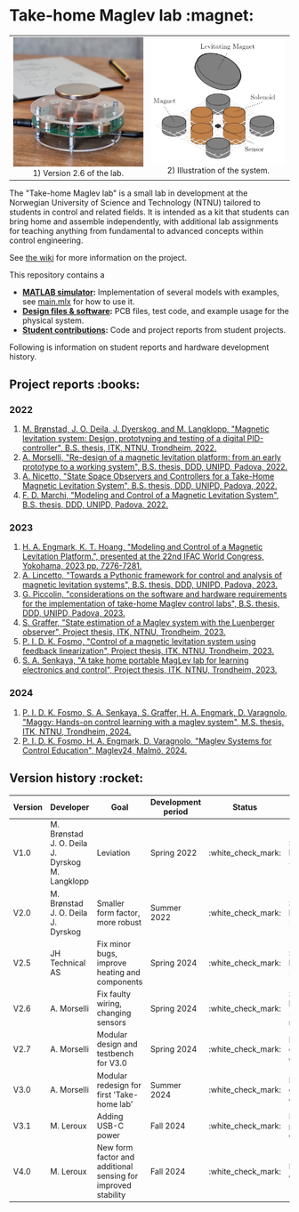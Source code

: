 # Take-home Maglev lab \:magnet\:

<table align="center">
  <tr>
    <td align="center">
      <img src="./media/images_and_illustrations/maggy_30_levitating.jpg" alt="Maggy 30 Levitating" width="400"><br>
      1) Version 2.6 of the lab.
    </td>
    <td align="center">
      <img src="./media/images_and_illustrations/maglev_system_illustration.jpg" alt="Maglev System Illustration" width="400"><br>
      2) Illustration of the system.
    </td>
  </tr>
</table>

The "Take-home Maglev lab" is a small lab in development at the Norwegian University of Science and Technology (NTNU) tailored to students in control and related fields. It is intended as a kit that students can bring home and assemble independently, with additional lab assignments for teaching anything from fundamental to advanced concepts within control engineering.

See [the wiki](https://www.ntnu.no/wiki/x/OYSyEw) for more information on the project.

This repository contains a
- **[MATLAB simulator](./simulation):** Implementation of several models with examples, see [main.mlx](./simulation/main.mlx) for how to use it.
- **[Design files & software](./physical_system):** PCB files, test code, and example usage for the physical system.
- **[Student contributions](./student_contributions):** Code and project reports from student projects.

Following is information on student reports and hardware development history.
## Project reports \:books\:
### 2022
 1. [M. Brønstad, J. O. Deila, J. Dyerskog, and M. Langklopp, "Magnetic levitation system: Design, prototyping and testing of a digital PID-controller", B.S. thesis, ITK, NTNU, Trondheim, 2022.](./student_contributions/literature/2022_NTNU_bachelor_thesis_MJJM.pdf)
 2. [A. Morselli, "Re-design of a magnetic levitation platform: from an early prototype to a working system", B.S. thesis, DDD, UNIPD, Padova, 2022.](./student_contributions/literature/2022_UNIPD_bachelor_thesis_alberto_morselli.pdf)
 3. [A. Nicetto, "State Space Observers and Controllers for a Take-Home Magnetic Levitation System", B.S. thesis, DDD, UNIPD, Padova, 2022.](./student_contributions/literature/2022_UNIPD_bachelor_thesis_andrea_nicetto.pdf)
 4. [F. D. Marchi, "Modeling and Control of a Magnetic Levitation System", B.S. thesis, DDD, UNIPD, Padova, 2022.](./student_contributions/literature/2022_UNIPD_bachelor_thesis_francesco_de_marchi.pdf)
### 2023
1. [H. A. Engmark, K. T. Hoang, "Modeling and Control of a Magnetic Levitation Platform.", presented at the 22nd IFAC World Congress, Yokohama, 2023 pp. 7276-7281. ](./media/literature/maglev_model_description.pdf)
2. [A. Lincetto, "Towards a Pythonic framework for control and analysis of magnetic levitation systems", B.S. thesis, DDD, UNIPD, Padova, 2023.](./student_contributions/literature/2023_UNIPD_bachelor_thesis_alessandro_lincetto.pdf)
3. [G. Piccolin, "considerations on the software and hardware requirements for the implementation of take-home Maglev control labs", B.S. thesis, DDD, UNIPD, Padova, 2023.](./student_contributions/literature/2023_UNIPD_bachelor_thesis_giulio_piccolin.pdf)
4. [S. Graffer, "State estimation of a Maglev system with the Luenberger observer", Project thesis, ITK, NTNU, Trondheim, 2023.](./student_contributions/literature/2023_NTNU_project_thesis_sverre_graffer.pdf)
5. [P. I. D. K. Fosmo, "Control of a magnetic levitation system using feedback linearization", Project thesis, ITK, NTNU, Trondheim, 2023.](./student_contributions/literature/2023_NTNU_project_thesis_pål_fosmo.pdf)
6. [S. A. Senkaya, "A take home portable MagLev lab for learning electronics and control", Project thesis, ITK, NTNU, Trondheim, 2023.](./student_contributions/literature/2023_NTNU_project_thesis_sacit_ali_senkaya.pdf)
### 2024
1. [P. I. D. K. Fosmo, S. A. Senkaya, S. Graffer, H. A. Engmark, D. Varagnolo, "Maggy: Hands-on control learning with a maglev system", M.S. thesis, ITK, NTNU, Trondheim, 2024.](https://bth.diva-portal.org/smash/get/diva2:1918096/FULLTEXT01.pdf)
2. [P. I. D. K. Fosmo, H. A. Engmark, D. Varagnolo, "Maglev Systems for Control Education", Maglev24, Malmö, 2024.](https://ntnuopen.ntnu.no/ntnu-xmlui/handle/11250/3153592)
## Version history \:rocket\:
| **Version** | **Developer**                                                  | **Goal**                                                      | **Development period** |      **Status**      | **Result**                  |
| ----------- | -------------------------------------------------------------- | ------------------------------------------------------------- | ---------------------- | :------------------: | --------------------------- |
| V1.0        | M. Brønstad <br> J. O. Deila <br> J. Dyrskog <br> M. Langklopp | Leviation                                                     | Spring 2022            | \:white_check_mark\: | Stable levitation ~ 2 min   |
| V2.0        | M. Brønstad <br> J. O. Deila <br> J. Dyrskog                   | Smaller form factor, more robust                              | Summer 2022            | \:white_check_mark\: | Stable levitation >> 2 min  |
| V2.5        | JH Technical AS                                                | Fix minor bugs, improve heating and components                | Spring 2024            | \:white_check_mark\: | Stable levitation >> 2 min  |
| V2.6        | A. Morselli                                                    | Fix faulty wiring, changing sensors                           | Spring 2024            | \:white_check_mark\: | Stable levitation >> 30 min |
| V2.7        | A. Morselli                                                    | Modular design and testbench for V3.0                         | Spring 2024            | \:white_check_mark\: | Decisions on design         |
| V3.0        | A. Morselli                                                    | Modular redesign for first 'Take-home lab'                    | Summer 2024            | \:white_check_mark\: | Decisions on design         |
| V3.1        | M. Leroux                                                      | Adding USB-C power                                            | Fall 2024              | \:white_check_mark\: | Improved power delivery     |
| V4.0        | M. Leroux                                                      | New form factor and additional sensing for improved stability | Fall 2024              | \:white_check_mark\: | Improved control            |
